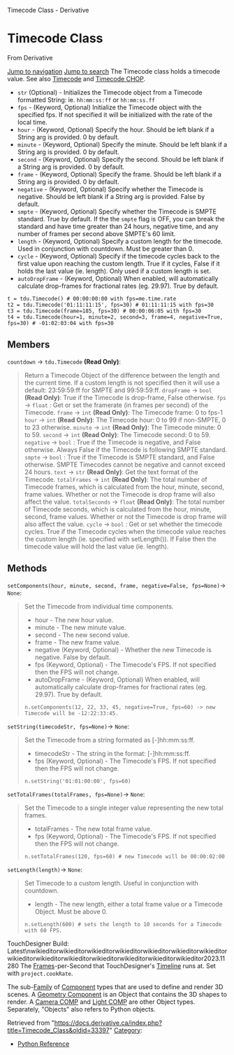 

Timecode Class - Derivative




# Timecode Class
From Derivative

[Jump to navigation](#mw-head)
[Jump to search](#searchInput)
The Timecode class holds a timecode value. See also [Timecode](Timecode.html "Timecode") and [Timecode CHOP](Timecode_CHOP.html "Timecode CHOP").
* `str` (Optional) - Initializes the Timecode object from a Timecode formatted String: ie. `hh:mm:ss:ff` or `hh:mm:ss.ff`
* `fps` - (Keyword, Optional) Initialize the Timecode object with the specified fps. If not specified it will be initialized with the rate of the local time.
* `hour` - (Keyword, Optional) Specify the hour. Should be left blank if a String arg is provided. 0 by default.
* `minute` - (Keyword, Optional) Specify the minute. Should be left blank if a String arg is provided. 0 by default.
* `second` - (Keyword, Optional) Specify the second. Should be left blank if a String arg is provided. 0 by default.
* `frame` - (Keyword, Optional) Specify the frame. Should be left blank if a String arg is provided. 0 by default.
* `negative` - (Keyword, Optional) Specify whether the Timecode is negative. Should be left blank if a String arg is provided. False by default.
* `smpte` - (Keyword, Optional) Specify whether the Timecode is SMPTE standard. True by default. If the the `smpte` flag is OFF, you can break the standard and have time greater than 24 hours, negative time, and any number of frames per second above SMPTE's 60 limit.
* `length` - (Keyword, Optional) Specify a custom length for the timecode. Used in conjunction with countdown. Must be greater than 0.
* `cycle` - (Keyword, Optional) Specify if the timecode cycles back to the first value upon reaching the custom length. True if it cycles, False if it holds the last value (ie. length). Only used if a custom length is set.
* `autoDropFrame` - (Keyword, Optional) When enabled, will automatically calculate drop-frames for fractional rates (eg. 29.97). True by default.
```
t = tdu.Timecode() # 00:00:00:00 with fps=me.time.rate	
t2 = tdu.Timecode('01:11:11:15', fps=30) # 01:11:11:15 with fps=30
t3 = tdu.Timecode(frame=185, fps=30) # 00:00:06:05 with fps=30
t4 = tdu.Timecode(hour=1, minute=2, second=3, frame=4, negative=True, fps=30) # -01:02:03:04 with fps=30
```
  

## Members
`countdown` → `tdu.Timecode` **(Read Only)**:
> Return a Timecode Object of the difference between the length and the current time. If a custom length is not specified then it will use a default: 23:59:59:ff for SMPTE and 99:59:59:ff.
`dropFrame` → `bool` **(Read Only)**:
> True if the Timecode is drop-frame, False otherwise.
`fps` → `float` :
> Get or set the framerate (in frames per second) of the Timecode.
`frame` → `int` **(Read Only)**:
> The Timecode frame: 0 to fps-1
`hour` → `int` **(Read Only)**:
> The Timecode hour: 0 to 99 if non-SMPTE, 0 to 23 otherwise.
`minute` → `int` **(Read Only)**:
> The Timecode minute: 0 to 59.
`second` → `int` **(Read Only)**:
> The Timecode second: 0 to 59.
`negative` → `bool` :
> True if the Timecode is negative, and False otherwise. Always False if the Timecode is following SMPTE standard.
`smpte` → `bool` :
> True if the Timecode is SMPTE standard, and False otherwise. SMPTE Timecodes cannot be negative and cannot exceed 24 hours.
`text` → `str` **(Read Only)**:
> Get the text format of the Timecode.
`totalFrames` → `int` **(Read Only)**:
> The total number of Timecode frames, which is calculated from the hour, minute, second, frame values. Whether or not the Timecode is drop frame will also affect the value.
`totalSeconds` → `float` **(Read Only)**:
> The total number of Timecode seconds, which is calculated from the hour, minute, second, frame values. Whether or not the Timecode is drop frame will also affect the value.
`cycle` → `bool` :
> Get or set whether the timecode cycles. True if the Timecode cycles when the timecode value reaches the custom length (ie. specified with setLength()). If False then the timecode value will hold the last value (ie. length).
## Methods
`setComponents(hour, minute, second, frame, negative=False, fps=None)`→ `None`:
> Set the Timecode from individual time components.
> 
> * hour - The new hour value.
> * minute - The new minute value.
> * second - The new second value.
> * frame - The new frame value.
> * negative (Keyword, Optional) - Whether the new Timecode is negative. False by default.
> * fps (Keyword, Optional) - The Timecode's FPS. If not specified then the FPS will not change.
> * autoDropFrame - (Keyword, Optional) When enabled, will automatically calculate drop-frames for fractional rates (eg. 29.97). True by default.
> 
> ```
> n.setComponents(12, 22, 33, 45, negative=True, fps=60) -> new Timecode will be -12:22:33:45.
> 
> ```
`setString(timecodeStr, fps=None)`→ `None`:
> Set the Timecode from a string formated as [-]hh:mm:ss:ff.
> 
> * timecodeStr - The string in the format: [-]hh:mm:ss:ff.
> * fps (Keyword, Optional) - The Timecode's FPS. If not specified then the FPS will not change.
> 
> ```
> n.setString('01:01:00:00', fps=60)
> 
> ```
`setTotalFrames(totalFrames, fps=None)`→ `None`:
> Set the Timecode to a single integer value representing the new total frames.
> 
> * totalFrames - The new total frame value.
> * fps (Keyword, Optional) - The Timecode's FPS. If not specified then the FPS will not change.
> 
> ```
> n.setTotalFrames(120, fps=60) # new Timecode will be 00:00:02:00
> 
> ```
`setLength(length)`→ `None`:
> Set Timecode to a custom length. Useful in conjunction with countdown.
> 
> * length - The new length, either a total frame value or a Timecode Object. Must be above 0.
> 
> ```
> n.setLength(600) # sets the length to 10 seconds for a Timecode with 60 FPS.
> 
> ```
TouchDesigner Build: Latest\nwikieditorwikieditorwikieditorwikieditorwikieditorwikieditorwikieditorwikieditorwikieditorwikieditorwikieditorwikieditorwikieditorwikieditor2023.11280
The [Frames](Frame.html "Frame")-per-Second that TouchDesigner's [Timeline](Timeline.html "Timeline") runs at. Set with `project.cookRate`.

The sub-[Family](Operator_Family.html "Operator Family") of [Component](Component.html "Component") types that are used to define and render 3D scenes. A [Geometry Component](Geometry_COMP.html "Geometry COMP") is an Object that contains the 3D shapes to render. A [Camera COMP](Camera_COMP.html "Camera COMP") and [Light COMP](Light_COMP.html "Light COMP") are other Object types. Separately, "Objects" also refers to Python objects.

Retrieved from "<https://docs.derivative.ca/index.php?title=Timecode_Class&oldid=33397>"
[Category](Special_Categories.html "Special:Categories"):
* [Python Reference](Category_Python_Reference.html "Category:Python Reference")